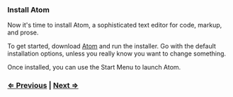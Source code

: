 ### Install Atom

Now it's time to install Atom, a sophisticated text editor for code, markup, and prose.

To get started, download <a href="https://atom.io/" target="_blank">Atom</a> and run the installer. Go with the default installation options, unless you really know you want to change something.

Once installed, you can use the Start Menu to launch Atom.

### [⇐ Previous](1_terminal.md) | [Next ⇒](3_git.md)

